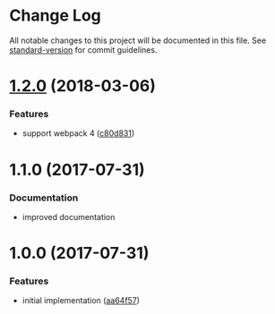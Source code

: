 # Change Log

All notable changes to this project will be documented in this file. See [standard-version](https://github.com/conventional-changelog/standard-version) for commit guidelines.

<a name="1.2.0"></a>
# [1.2.0](https://github.com/mattlewis92/webpack-filter-warnings-plugin/compare/v1.1.0...v1.2.0) (2018-03-06)


### Features

* support webpack 4 ([c80d831](https://github.com/mattlewis92/webpack-filter-warnings-plugin/commit/c80d831))



<a name="1.1.0"></a>
# 1.1.0 (2017-07-31)

### Documentation
* improved documentation

<a name="1.0.0"></a>
# 1.0.0 (2017-07-31)


### Features

* initial implementation ([aa64f57](https://github.com/mattlewis92/webpack-filter-warnings-plugin/commit/aa64f57))
